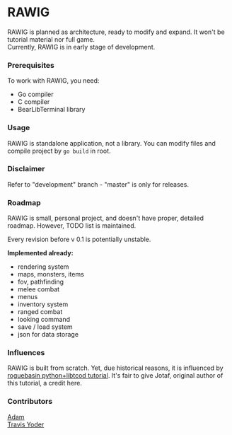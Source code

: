 # RAWIG

RAWIG is planned as architecture, ready to modify and expand. It won't be tutorial material nor full game.  
Currently, RAWIG is in early stage of development.

### Prerequisites

To work with RAWIG, you need:  
 - Go compiler  
 - C compiler  
 - BearLibTerminal library  

### Usage

RAWIG is standalone application, not a library. You can modify files and compile project by `go build` in root.

### Disclaimer

Refer to "development" branch - "master" is only for releases.

### Roadmap

RAWIG is small, personal project, and doesn't have proper, detailed roadmap. However, TODO list is maintained.

Every revision before v 0.1 is potentially unstable. 

**Implemented already:**  
- rendering system  
- maps, monsters, items  
- fov, pathfinding  
- melee combat  
- menus  
- inventory system  
- ranged combat  
- looking command  
- save / load system  
- json for data storage  

### Influences

RAWIG is built from scratch. Yet, due historical reasons, it is influenced by [roguebasin python+libtcod tutorial](http://www.roguebasin.com/index.php?title=Complete_Roguelike_Tutorial,_using_python%2Blibtcod). It's fair to give Jotaf, original author of this tutorial, a credit here.

### Contributors

[Adam](https://github.com/adam-weiler)  
[Travis Yoder](https://github.com/trayo)
